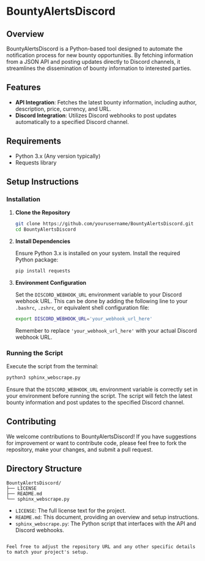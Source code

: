 # BountyAlertsDiscord

## Overview

BountyAlertsDiscord is a Python-based tool designed to automate the notification process for new bounty opportunities. By fetching information from a JSON API and posting updates directly to Discord channels, it streamlines the dissemination of bounty information to interested parties.

## Features

- **API Integration**: Fetches the latest bounty information, including author, description, price, currency, and URL.
- **Discord Integration**: Utilizes Discord webhooks to post updates automatically to a specified Discord channel.

## Requirements

- Python 3.x (Any version typically) 
- Requests library

## Setup Instructions

### Installation

1. **Clone the Repository**

   ```sh
   git clone https://github.com/yourusername/BountyAlertsDiscord.git
   cd BountyAlertsDiscord
   ```

2. **Install Dependencies**

   Ensure Python 3.x is installed on your system. Install the required Python package:

   ```sh
   pip install requests
   ```

3. **Environment Configuration**

   Set the `DISCORD_WEBHOOK_URL` environment variable to your Discord webhook URL. This can be done by adding the following line to your `.bashrc`, `.zshrc`, or equivalent shell configuration file:

   ```sh
   export DISCORD_WEBHOOK_URL='your_webhook_url_here'
   ```

   Remember to replace `'your_webhook_url_here'` with your actual Discord webhook URL.

### Running the Script

Execute the script from the terminal:

```sh
python3 sphinx_webscrape.py
```

Ensure that the `DISCORD_WEBHOOK_URL` environment variable is correctly set in your environment before running the script. The script will fetch the latest bounty information and post updates to the specified Discord channel.

## Contributing

We welcome contributions to BountyAlertsDiscord! If you have suggestions for improvement or want to contribute code, please feel free to fork the repository, make your changes, and submit a pull request.


## Directory Structure

```plaintext
BountyAlertsDiscord/
├── LICENSE
├── README.md
└── sphinx_webscrape.py
```

- `LICENSE`: The full license text for the project.
- `README.md`: This document, providing an overview and setup instructions.
- `sphinx_webscrape.py`: The Python script that interfaces with the API and Discord webhooks.

```

Feel free to adjust the repository URL and any other specific details to match your project's setup.
```
